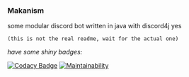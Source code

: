 ### Makanism

some modular discord bot written in java with discord4j yes

`(this is not the real readme, wait for the actual one)`

*have some shiny badges:*

[![Codacy Badge](https://api.codacy.com/project/badge/Grade/bd2a5b2f283648cf862cb65c12221c11)](https://app.codacy.com/manual/Lyrth/Makanism?utm_source=github.com&utm_medium=referral&utm_content=Lyrth/Makanism&utm_campaign=Badge_Grade_Dashboard)
[![Maintainability](https://api.codeclimate.com/v1/badges/7ed9592edd2c12c8ca5e/maintainability)](https://codeclimate.com/github/Lyrth/Makanism/maintainability)
